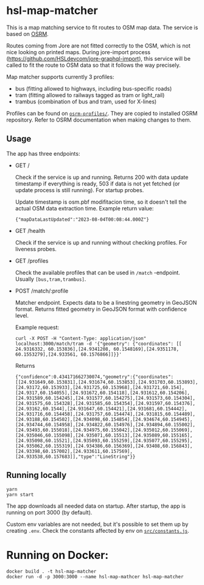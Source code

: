 # hsl-map-matcher

This is a map matching service to fit routes to OSM map data. The service is based on [OSRM](https://project-osrm.org/).

Routes coming from Jore are not fitted correctly to the OSM, which is not nice looking on printed maps. During jore-import process (https://github.com/HSLdevcom/jore-graphql-import), this service will be called to fit the route to OSM data so that it follows the way precisely.

Map matcher supports currently 3 profiles:
- bus (fitting allowed to highways, including bus-specific roads)
- tram (fitting allowed to railways tagged as tram or light_rail)
- trambus (combination of bus and tram, used for X-lines)

Profiles can be found on [`osrm-profiles/`](osrm-profiles/). They are copied to installed OSRM repository. Refer to OSRM documentation when making changes to them.

## Usage

The app has three endpoints:

- GET /

  Check if the service is up and running. Returns 200 with data update timestamp if everything is ready, 503 if data is not yet fetched (or update process is still running). For startup probes.

  Update timestamp is osm.pbf modifitacion time, so it doesn't tell the actual OSM data extraction time.
  Example return value:
  ```
  {"mapDataLastUpdated":"2023-08-04T00:08:44.000Z"}
  ```

- GET /health

  Check if the service is up and running without checking profiles. For liveness probes.

- GET /profiles

  Check the available profiles that can be used in `/match` -endpoint. Usually `[bus,tram,trambus]`.

- POST /match/:profile

  Matcher endpoint. Expects data to be a linestring geometry in GeoJSON format. Returns fitted geometry in GeoJSON format with confidence level.

  Example request:
  ```
  curl -X POST -H "Content-Type: application/json" localhost:3000/match/tram -d '{"geometry": {"coordinates": [[
  24.9316332, 60.153836],[24.9341208, 60.1548169],[24.9351178, 60.1553279],[24.933561, 60.1576866]]}}'
  ```

  Returns
  ```
  {"confidence":0.434171662730074,"geometry":{"coordinates":[[24.931649,60.153831],[24.931674,60.153853],[24.931703,60.153893],[24.93172,60.153933],[24.931725,60.153968],[24.931721,60.154],[24.9317,60.154055],[24.931672,60.154118],[24.931612,60.154206],[24.931589,60.154245],[24.931577,60.154275],[24.931573,60.154304],[24.931575,60.154328],[24.931585,60.154354],[24.931597,60.154376],[24.93162,60.1544],[24.931647,60.154421],[24.931681,60.154442],[24.931716,60.154458],[24.931757,60.154474],[24.931815,60.154489],[24.93188,60.154502],[24.934098,60.154854],[24.934674,60.154945],[24.934744,60.154958],[24.934822,60.154976],[24.934894,60.155002],[24.93493,60.155018],[24.934975,60.155042],[24.935012,60.155069],[24.935046,60.155098],[24.935071,60.15513],[24.935089,60.155165],[24.935098,60.15521],[24.935093,60.155259],[24.935077,60.155295],[24.935062,60.155319],[24.934386,60.156369],[24.93408,60.156843],[24.93398,60.157002],[24.933611,60.157569],[24.933538,60.157683]],"type":"LineString"}}
  ```

## Running locally
```
yarn
yarn start
```

The app downloads all needed data on startup. After startup, the app is running on port 3000 (by default).

Custom env variables are not needed, but it's possible to set them up by creating `.env`. Check the constants affected by env on [`src/constants.js`](src/constants.js).

# Running on Docker:

```
docker build . -t hsl-map-matcher
docker run -d -p 3000:3000 --name hsl-map-mathcer hsl-map-matcher
```